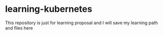 # learning-kubernetes
This repository is just for learning proposal and I will save my learning path and files here

